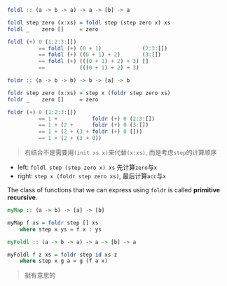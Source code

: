```hs
foldl :: (a -> b -> a) -> a -> [b] -> a

foldl step zero (x:xs) = foldl step (step zero x) xs
foldl _    zero []     = zero
```

```hs
foldl (+) 0 (1:2:3:[])
          == foldl (+) (0 + 1)             (2:3:[])
          == foldl (+) ((0 + 1) + 2)       (3:[])
          == foldl (+) (((0 + 1) + 2) + 3) []
          ==           (((0 + 1) + 2) + 3)
```

```hs
foldr :: (a -> b -> b) -> b -> [a] -> b

foldr step zero (x:xs) = step x (foldr step zero xs)
foldr _    zero []     = zero
```

```hs
foldr (+) 0 (1:2:3:[])
          == 1 +           foldr (+) 0 (2:3:[])
          == 1 + (2 +      foldr (+) 0 (3:[])
          == 1 + (2 + (3 + foldr (+) 0 []))
          == 1 + (2 + (3 + 0))
```

> 右结合不是需要用`(init xs x)`来代替`(x:xs)`, 而是考虑`step`的计算顺序

- left: `foldl step (step zero x) xs` 先计算`zero`与`x`
- right: `step x (foldr step zero xs)`, 最后计算`acc`与`x`

The class of functions that we can express using `foldr` is called **primitive recursive**.

```hs
myMap :: (a -> b) -> [a] -> [b]

myMap f xs = foldr step [] xs
    where step x ys = f x : ys
```

```hs
myFoldl :: (a -> b -> a) -> a -> [b] -> a

myFoldl f z xs = foldr step id xs z
    where step x g a = g (f a x)
```

> 挺有意思的
